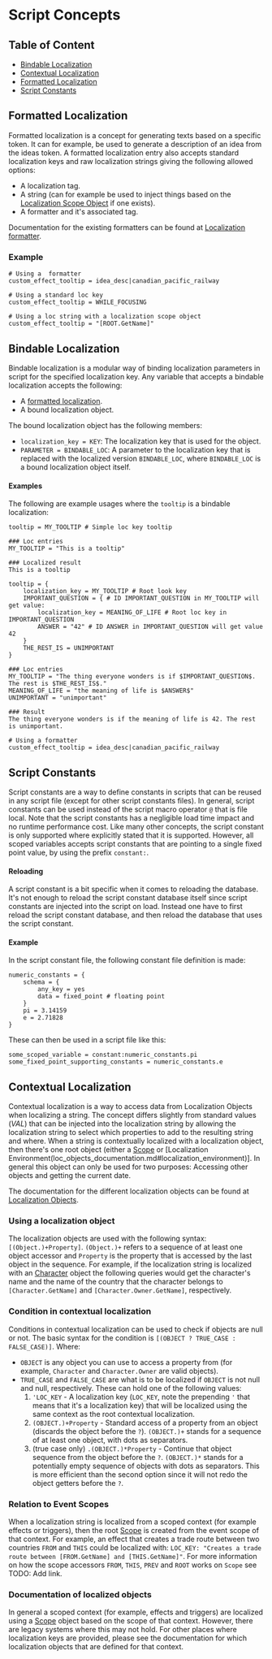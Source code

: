 # Script Concepts

## Table of Content

* [Bindable Localization](#bindable-localization)
* [Contextual Localization](#contextual-localization)
* [Formatted Localization](#formatted-localization)
* [Script Constants](#script-constants)

## Formatted Localization
Formatted localization is a concept for generating texts based on a specific token. It can for example, be used to
generate a description of an idea from the ideas token. A formatted localization entry also accepts standard localization keys
and raw localization strings giving the following allowed options:
* A localization tag.
* A string (can for example be used to inject things based on the [Localization Scope Object](#localization_scope_object) if one exists).
* A formatter and it's associated tag.

Documentation for the existing formatters can be found at [Localization formatter](localization_formatter.md).

### Example
```
# Using a  formatter
custom_effect_tooltip = idea_desc|canadian_pacific_railway

# Using a standard loc key
custom_effect_tooltip = WHILE_FOCUSING

# Using a loc string with a localization scope object
custom_effect_tooltip = "[ROOT.GetName]"
```


## Bindable Localization
Bindable localization is a modular way of binding localization parameters in script for the specified localization key.
Any variable that accepts a bindable localization accepts the following:
* A [formatted localization](#formatted_localization).
* A bound localization object.

The bound localization object has the following members:
* `localization_key = KEY`: The localization key that is used for the object.
* `PARAMETER = BINDABLE_LOC`: A parameter to the localization key that is replaced with the localized version `BINDABLE_LOC`,
   where `BINDABLE_LOC` is a bound localization object itself.

#### Examples
The following are example usages where the `tooltip` is a bindable localization:
```
tooltip = MY_TOOLTIP # Simple loc key tooltip

### Loc entries
MY_TOOLTIP = "This is a tooltip"

### Localized result
This is a tooltip
```

```
tooltip = {
	localization_key = MY_TOOLTIP # Root look key
	IMPORTANT_QUESTION = { # ID IMPORTANT_QUESTION in MY_TOOLTIP will get value:
		localization_key = MEANING_OF_LIFE # Root loc key in IMPORTANT_QUESTION
		ANSWER = "42" # ID ANSWER in IMPORTANT_QUESTION will get value 42
	}
	THE_REST_IS = UNIMPORTANT
}

### Loc entries
MY_TOOLTIP = "The thing everyone wonders is if $IMPORTANT_QUESTION$. The rest is $THE_REST_IS$."
MEANING_OF_LIFE = "the meaning of life is $ANSWER$"
UNIMPORTANT = "unimportant"

### Result
The thing everyone wonders is if the meaning of life is 42. The rest is unimportant.
```

```
# Using a formatter
custom_effect_tooltip = idea_desc|canadian_pacific_railway
```


## Script Constants
Script constants are a way to define constants in scripts that can be reused in any script file (except for other script constants files).
In general, script constants can be used instead of the script macro operator `@` that is file local.
Note that the script constants has a negligible load time impact and no runtime performance cost.
Like many other concepts, the script constant is only supported where explicitly stated that it is supported. However, all scoped variables
accepts script constants that are pointing to a single fixed point value, by using the prefix `constant:`.

#### Reloading
A script constant is a bit specific when it comes to reloading the database.
It's not enough to reload the script constant database itself since script constants are injected into the script on load.
Instead one have to first reload the script constant database, and then reload the database that uses the script constant.

#### Example
In the script constant file, the following constant file definition is made:
```
numeric_constants = {
    schema = {
        any_key = yes
        data = fixed_point # floating point
    }
	pi = 3.14159
	e = 2.71828
}
```

These can then be used in a script file like this:
```
some_scoped_variable = constant:numeric_constants.pi
some_fixed_point_supporting_constants = numeric_constants.e
```



## Contextual Localization
Contextual localization is a way to access data from Localization Objects when localizing a string.
The concept differs slightly from standard values ($VAL$) that can be injected into the localization string by allowing the localization string
to select which properties to add to the resulting string and where.
When a string is contextually localized with a localization object, then there's one root object (either a [Scope](loc_objects_documentation.md#scope) or [Localization Environment(loc_objects_documentation.md#localization_environment)].
In general this object can only be used for two purposes: Accessing other objects and getting the current date.

The documentation for the different localization objects can be found at [Localization Objects](loc_objects_documentation.md).

### Using a localization object
The localization objects are used with the following syntax: `[(Object.)+Property]`.
`(Object.)+` refers to a sequence of at least one object accessor and `Property` is the property
that is accessed by the last object in the sequence. For example, if the localization string is localized with an [Character](loc_objects_documentation.md#character) object
the following queries would get the character's name and the name of the country that the character belongs to `[Character.GetName]`
and `[Character.Owner.GetName]`, respectively.

### Condition in contextual localization
Conditions in contextual localization can be used to check if objects are null or not. The basic syntax for the condition is `[(OBJECT ? TRUE_CASE : FALSE_CASE)]`.
Where:
* `OBJECT` is any object you can use to access a property from (for example, `Character` and `Character.Owner` are valid objects).
* `TRUE_CASE` and `FALSE_CASE` are what is to be localized if `OBJECT` is not null and null, respectively. These can hold one of the following values:
   1. `'LOC_KEY` - A localization key (`LOC_KEY`, note the prepending `'` that means that it's a localization key) that will be localized using the same context as the root contextual localization.
   2. `(OBJECT.)+Property` - Standard access of a property from an object (discards the object before the `?`). `(OBJECT.)+` stands for a sequence of at least one object, with dots as separators.
   3. (true case only) `.(OBJECT.)*Property` - Continue that object sequence from the object before the `?`. `(OBJECT.)*` stands for a potentially empty sequence of objects with dots as separators. This is more efficient than the second option since it will not redo the object getters before the `?`.

### Relation to Event Scopes
When a localization string is localized from a scoped context (for example effects or triggers), then the root [Scope](loc_objects_documentation.md#scope) is created
from the event scope of that context. For example, an effect that creates a trade route between two countries `FROM` and `THIS`
could be localized with: `LOC_KEY: "Creates a trade route between [FROM.GetName] and [THIS.GetName]"`. For more information on
how the scope accessors `FROM`, `THIS`, `PREV` and `ROOT` works on `Scope` see TODO: Add link.

### Documentation of localized objects
In general a scoped context (for example, effects and triggers) are localized using a [Scope](loc_objects_documentation.md#scope) object based on the scope of that context.
However, there are legacy systems where this may not hold. For other places where localization keys are provided, please see the documentation
for which localization objects that are defined for that context.

